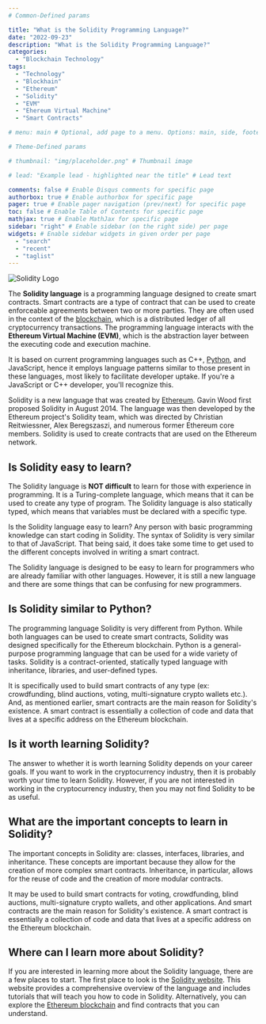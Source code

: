 ```yaml
---
# Common-Defined params

title: "What is the Solidity Programming Language?"
date: "2022-09-23"
description: "What is the Solidity Programming Language?"
categories:
  - "Blockchain Technology"
tags:
  - "Technology"
  - "Blockhain"
  - "Ethereum"
  - "Solidity"
  - "EVM"
  - "Ehereum Virtual Machine"
  - "Smart Contracts"

# menu: main # Optional, add page to a menu. Options: main, side, footer

# Theme-Defined params

# thumbnail: "img/placeholder.png" # Thumbnail image

# lead: "Example lead - highlighted near the title" # Lead text

comments: false # Enable Disqus comments for specific page
authorbox: true # Enable authorbox for specific page
pager: true # Enable pager navigation (prev/next) for specific page
toc: false # Enable Table of Contents for specific page
mathjax: true # Enable MathJax for specific page
sidebar: "right" # Enable sidebar (on the right side) per page
widgets: # Enable sidebar widgets in given order per page
  - "search"
  - "recent"
  - "taglist"
---
```


![Solidity Logo](/img/solidity_logo.svg "Solidity")

The **Solidity language** is a programming language designed to create smart contracts. Smart contracts are a type of contract that can be used to create enforceable agreements between two or more parties. They are often used in the context of the [blockchain](https://0xrommel.dev/posts/what-is-blockchain-technology/), which is a distributed ledger of all cryptocurrency transactions. The programming language interacts with the **Ethereum Virtual Machine (EVM)**, which is the abstraction layer between the executing code and execution machine.

It is based on current programming languages such as C++, [Python](https://0xrommel.dev/tags/python/), and JavaScript, hence it employs language patterns similar to those present in these languages, most likely to facilitate developer uptake. If you're a JavaScript or C++ developer, you'll recognize this.

Solidity is a new language that was created by [Ethereum](https://0xrommel.dev/posts/what-is-ethereum/). Gavin Wood first proposed Solidity in August 2014. The language was then developed by the Ethereum project's Solidity team, which was directed by Christian Reitwiessner, Alex Beregszaszi, and numerous former Ethereum core members. Solidity is used to create contracts that are used on the Ethereum network.

## Is Solidity easy to learn?

The Solidity language is **NOT difficult** to learn for those with experience in programming. It is a Turing-complete language, which means that it can be used to create any type of program. The Solidity language is also statically typed, which means that variables must be declared with a specific type.

Is the Solidity language easy to learn? Any person with basic programming knowledge can start coding in Solidity. The syntax of Solidity is very similar to that of JavaScript. That being said, it does take some time to get used to the different concepts involved in writing a smart contract.

The Solidity language is designed to be easy to learn for programmers who are already familiar with other languages. However, it is still a new language and there are some things that can be confusing for new programmers.

## Is Solidity similar to Python?

The programming language Solidity is very different from Python. While both languages can be used to create smart contracts, Solidity was designed specifically for the Ethereum blockchain. Python is a general-purpose programming language that can be used for a wide variety of tasks. Solidity is a contract-oriented, statically typed language with inheritance, libraries, and user-defined types.

It is specifically used to build smart contracts of any type (ex: crowdfunding, blind auctions, voting, multi-signature crypto wallets etc.). And, as mentioned earlier, smart contracts are the main reason for Solidity's existence. A smart contract is essentially a collection of code and data that lives at a specific address on the Ethereum blockchain.

## Is it worth learning Solidity?

The answer to whether it is worth learning Solidity depends on your career goals. If you want to work in the cryptocurrency industry, then it is probably worth your time to learn Solidity. However, if you are not interested in working in the cryptocurrency industry, then you may not find Solidity to be as useful.

## What are the important concepts to learn in Solidity?

The important concepts in Solidity are: classes, interfaces, libraries, and inheritance. These concepts are important because they allow for the creation of more complex smart contracts. Inheritance, in particular, allows for the reuse of code and the creation of more modular contracts.

It may be used to build smart contracts for voting, crowdfunding, blind auctions, multi-signature crypto wallets, and other applications. And smart contracts are the main reason for Solidity's existence. A smart contract is essentially a collection of code and data that lives at a specific address on the Ethereum blockchain.

## Where can I learn more about Solidity?

If you are interested in learning more about the Solidity language, there are a few places to start. The first place to look is the [Solidity website](https://soliditylang.org/). This website provides a comprehensive overview of the language and includes tutorials that will teach you how to code in Solidity. Alternatively, you can explore the [Ethereum blockchain](https://ethereum.org/en/) and find contracts that you can understand.
